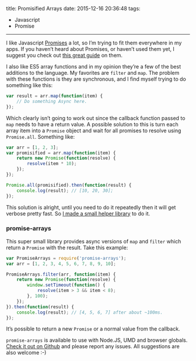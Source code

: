 title: Promisified Arrays
date: 2015-12-16 20:36:48
tags:
- Javascript
- Promise
---
I like Javascript [Promises](https://developer.mozilla.org/en-US/docs/Web/JavaScript/Reference/Global_Objects/Promise) a lot, so I’m trying to fit them everywhere in my apps. If you haven’t heard about Promises, or haven’t used them yet, I suggest you check out [this great guide](https://davidwalsh.name/promises) on them.

I also like ES5 array functions and in my opinion they’re a few of the best additions to the language. My favorites are `filter` and `map`. The problem with these functions is they are synchronous, and I find myself trying to do something like this:

``` js
var result = arr.map(function(item) {
    // Do something Async here.
});
```

Which clearly isn’t going to work out since the callback function passed to `map` needs to have a return value. A possible solution to this is turn each array item into a `Promise` object and wait for all promises to resolve using `Promise.all`. Something like:

``` js
var arr = [1, 2, 3];
var promisified = arr.map(function(item) {
    return new Promise(function(resolve) {
        resolve(item * 10);
    });
});

Promise.all(promisified).then(function(result) {
    console.log(result); // [10, 20, 30];
});
```

This solution is alright, until you need to do it repeatedly then it will get verbose pretty fast. So [I made a small helper library](https://github.com/sallar/promise-arrays) to do it.

### promise-arrays
This super small library provides async versions of `map` and `filter` which return a `Promise` with the result. Take this example:

``` js
var PromiseArrays = require('promise-arrays');
var arr = [1, 2, 3, 4, 5, 6, 7, 8, 9, 10];

PromiseArrays.filter(arr, function(item) {
    return new Promise(function(resolve) {
        window.setTimeout(function() {
            resolve(item > 3 && item < 8);
        }, 100);
    });
}).then(function(result) {
    console.log(result); // [4, 5, 6, 7] after about ~100ms.
});
```

It’s possible to return a new `Promise` or a normal value from the callback.

`promise-arrays` is available to use with Node.JS, UMD and browser globals. [Check it out on Github](https://github.com/sallar/promise-arrays) and please report any issues. All suggestions are also welcome :-)